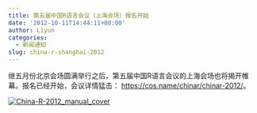 ```yaml
---
title: 第五届中国R语言会议（上海会场）报名开始
date: '2012-10-11T14:44:11+00:00'
author: Liyun
categories:
  - 新闻通知
slug: china-r-shanghai-2012
---
```


继五月份北京会场圆满举行之后，第五届中国R语言会议的上海会场也将揭开帷幕。报名已经开始，会议详情猛击： <https://cos.name/chinar/chinar-2012/>。

<a href="https://cos.name/chinar/chinar-2012/" rel="attachment wp-att-6417">![China-R-2012_manual_cover](http://i.imgur.com/4019k.jpg)</a>
